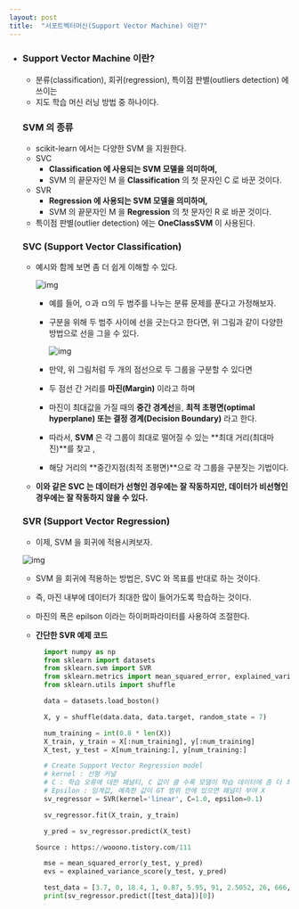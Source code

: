 ```yaml
---
layout: post
title:  "서포트벡터머신(Support Vector Machine) 이란?"
---
```


- ### **Support Vector Machine 이란?**

  - 분류(classification), 회귀(regression), 특이점 판별(outliers detection) 에 쓰이는
  - 지도 학습 머신 러닝 방법 중 하나이다.

  ### **SVM 의 종류**

  - scikit-learn 에서는 다양한 SVM 을 지원한다.
  - SVC
    - **Classification 에 사용되는 SVM 모델을 의미하며,**
    - SVM 의 끝문자인 M 을 **Classification** 의 첫 문자인 C 로 바꾼 것이다.
  - SVR
    - **Regression 에 사용되는 SVM 모델을 의미하며,**
    - SVM 의 끝문자인 M 을 **Regression** 의 첫 문자인 R 로 바꾼 것이다.
  - 특이점 판별(outlier detection) 에는 **OneClassSVM** 이 사용된다.

  ### **SVC (Support Vector Classification)**

  - 예시와 함께 보면 좀 더 쉽게 이해할 수 있다.

    

    ![img](https://blog.kakaocdn.net/dn/cd8B8p/btrgFTYPciD/BRDZmuzlDsHKfUD8uUN9K0/img.png)

    

    - 예를 들어, ㅇ과 ㅁ의 두 범주를 나누는 분류 문제를 푼다고 가정해보자.

    - 구분을 위해 두 범주 사이에 선을 긋는다고 한다면, 위 그림과 같이 다양한 방법으로 선을 그을 수 있다.

      

      ![img](https://blog.kakaocdn.net/dn/2ZNA3/btrgHDOWra7/9KlK0wG4I4vskq8GHCHLkk/img.png)

      

    - 만약, 위 그림처럼 두 개의 점선으로 두 그룹을 구분할 수 있다면

    - 두 점선 간 거리를 **마진(Margin)** 이라고 하며

    - 마진이 최대값을 가질 때의 **중간 경계선**을, **최적 초평면(optimal hyperplane) 또는 결정 경계(Decision Boundary)** 라고 한다.

    - 따라서, **SVM** 은 각 그룹이 최대로 떨어질 수 있는 **최대 거리(최대마진)**를 찾고 ,

    - 해당 거리의 **중간지점(최적 초평면)**으로 각 그룹을 구분짓는 기법이다.

  - **이와 같은 SVC 는 데이터가 선형인 경우에는 잘 작동하지만, 데이터가 비선형인 경우에는 잘 작동하지 않을 수 있다.**

  ### **SVR (Support Vector Regression)**

  - 이제, SVM 을 회귀에 적용시켜보자.

  

  ![img](https://blog.kakaocdn.net/dn/bdguq8/btrgHEUCnyG/kNlWOLbWwil8PbR7wyTQA0/img.png)

  

  - SVM 을 회귀에 적용하는 방법은, SVC 와 목표를 반대로 하는 것이다.

  - 즉, 마진 내부에 데이터가 최대한 많이 들어가도록 학습하는 것이다.

  - 마진의 폭은 epilson 이라는 하이퍼파라미터를 사용하여 조절한다.

  - **간단한 SVR 예제 코드**

    ```python
      import numpy as np
      from sklearn import datasets
      from sklearn.svm import SVR
      from sklearn.metrics import mean_squared_error, explained_variance_score
      from sklearn.utils import shuffle
    
      data = datasets.load_boston()
    
      X, y = shuffle(data.data, data.target, random_state = 7)
    
      num_training = int(0.8 * len(X))
      X_train, y_train = X[:num_training], y[:num_training]
      X_test, y_test = X[num_training:], y[num_training:]
    
      # Create Support Vector Regression model
      # kernel : 선형 커널
      # C : 학습 오류에 대한 패널티, C 값이 클 수록 모델이 학습 데이터에 좀 더 최적화 됨, 너무 크면 오버피팅 발생
      # Epsilon : 임계값, 예측한 값이 GT 범위 안에 있으면 패널티 부여 X
      sv_regressor = SVR(kernel='linear', C=1.0, epsilon=0.1)
    
      sv_regressor.fit(X_train, y_train)
    
      y_pred = sv_regressor.predict(X_test)

    Source : https://wooono.tistory.com/111
    
      mse = mean_squared_error(y_test, y_pred)
      evs = explained_variance_score(y_test, y_pred)
    
      test_data = [3.7, 0, 18.4, 1, 0.87, 5.95, 91, 2.5052, 26, 666, 20.2, 351.34, 15.27]
      print(sv_regressor.predict([test_data])[0])
    ```
